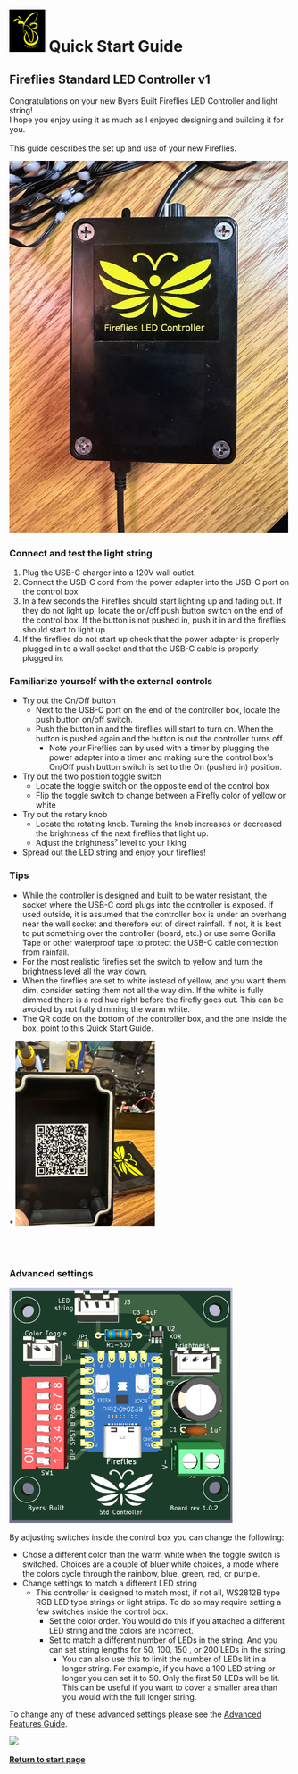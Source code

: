 # <img src="../assets/Fireflies_logo_2_0.png" width="64">  Quick Start Guide   

## Fireflies Standard LED Controller v1  

Congratulations on your new Byers Built Fireflies LED Controller and light string!
<br>
I hope you enjoy using it as much as I enjoyed designing and building it for you. <br> <br>
This guide describes the set up and use of your new Fireflies.

<img src="/assets/Fireflies_box_with _logo.jpg" width="500">

### Connect and test the light string
1. Plug the USB-C charger into a 120V wall outlet.
2. Connect the USB-C cord from the power adapter into the USB-C port on the control box
3. In a few seconds the Fireflies should start lighting up and fading out.  If they do not light up, locate the on/off push button switch on the end of the control box. If the button is not pushed in, push it in and the fireflies should start to light up.
4. If the fireflies do not start up check that the power adapter is properly plugged in to a wall socket and that the USB-C cable is properly plugged in.
### Familiarize yourself with the external controls
* Try out the On/Off button
  * Next to the USB-C port on the end of the controller box, locate the push button on/off switch.
  * Push the button in and the fireflies will start to turn on.  When the button is pushed again and the button is out the controller turns off.
    * Note your Fireflies can by used with a timer by plugging the power adapter into a timer and making sure the control box's On/Off push button switch is set to the On (pushed in) position.
* Try out the two position toggle switch
  * Locate the toggle switch on the opposite end of the control box
  * Flip the toggle switch to change between a Firefly color of yellow or white
* Try out the rotary knob
  * Locate the rotating knob.  Turning the knob increases or decreased the brightness of the next fireflies that light up.
  * Adjust the brightness⁷ level to your liking
* Spread out the LED string and enjoy your fireflies!
### Tips
* While the controller is designed and built to be water resistant, the socket where the USB-C cord plugs into the controller is exposed.  If used outside, it is assumed that the controller box is under an overhang near the wall socket and therefore out of direct rainfall.  If not, it is best to put something over the controller (board, etc.) or use some Gorilla Tape or other waterproof tape to protect the USB-C cable connection from rainfall.
* For the most realistic firefies set the switch to yellow and turn the brightness level all the way down.
* When the fireflies are set to white instead of yellow, and you want them dim, consider setting them not all the way dim. If the white is fully dimmed there is a red hue right before the firefly goes out. This can be avoided by not fully dimming the warm white.
* The QR code on the bottom of the controller box, and the one inside the box, point to this Quick Start Guide.

<p align="left">
* <img src="/assets/img_0201.jpg" width="250"> 
</p>
<br>
<br>

### Advanced settings
<p align="left">
<img src="../assets/Fireflies_std_v1_0_2.png" width="400">
</p>

By adjusting switches inside the control box you can change the following:
* Chose a different color than the warm white when the toggle switch is switched.  Choices are a couple of bluer white choices, a mode where the colors cycle through the rainbow, blue, green, red, or purple.
* Change settings to match a different LED string
  * This controller is designed to match most, if not all, WS2812B type RGB LED type strings or light strips.  To do so may require setting a few switches inside the control box.
    * Set the color order.  You would do this if you attached a different LED string and the colors are incorrect. 
    * Set to match a different number of LEDs in the string.  And you can set string lengths for 50, 100, 150 , or 200 LEDs in the string.
      * You can also use this to limit the number of LEDs lit in a longer string.  For example, if you have a 100 LED string or longer you can set it to 50.  Only the first 50 LEDs will be lit.  This can be useful if you want to cover a smaller area than you would with the full longer string.

To change any of these advanced settings please see the [Advanced Features Guide](./v1_advanced_features.md).

<img src="/assets/Fireflies_open_box_w_logo.png" width="500">

**[Return to start page](../README.md)**
